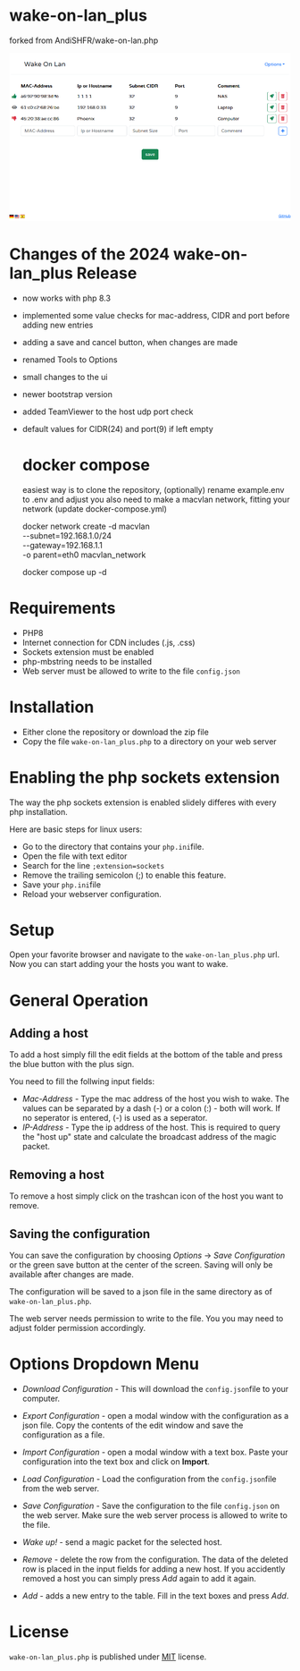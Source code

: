 # wake-on-lan_plus
forked from AndiSHFR/wake-on-lan.php

![Wake-On_Lan Screenshot](wake-on-lan_plus.png "wake-on-lan screenshot")

# Changes of the 2024 wake-on-lan_plus Release
  * now works with php 8.3
  * implemented some value checks for mac-address, CIDR and port before adding new entries
  * adding a save and cancel button, when changes are made
  * renamed Tools to Options
  * small changes to the ui
  * newer bootstrap version
  * added TeamViewer to the host udp port check
  * default values for CIDR(24) and port(9) if left empty

    # docker compose
    easiest way is to clone the repository, (optionally) rename example.env to .env and adjust
    you also need to make a macvlan network, fitting your network (update docker-compose.yml)
    
    docker network create -d macvlan \
    --subnet=192.168.1.0/24 \
    --gateway=192.168.1.1 \
    -o parent=eth0 macvlan_network

    
    docker compose up -d


# Requirements
* PHP8
* Internet connection for CDN includes (.js, .css)
* Sockets extension must be enabled
* php-mbstring needs to be installed
* Web server must be allowed to write to the file ``config.json``


# Installation
* Either clone the repository or download the zip file
* Copy the file ```wake-on-lan_plus.php``` to a directory on your web server


# Enabling the php sockets extension
The way the php sockets extension is enabled slidely differes with every php installation.

Here are basic steps for linux users:

  * Go to the directory that contains your ``php.ini``file.
  * Open the file with text editor
  * Search for the line ``;extension=sockets``
  * Remove the trailing semicolon (;) to enable this feature.
  * Save your ``php.ini``file
  * Reload your webserver configuration.


# Setup
Open your favorite browser and navigate to the ```wake-on-lan_plus.php``` url.
Now you can start adding your the hosts you want to wake.

# General Operation

## Adding a host
To add a host simply fill the edit fields at the bottom of the table and press the blue button with the plus sign.

You need to fill the follwing input fields:

  * _Mac-Address_ - Type the mac address of the host you wish to wake. The values can be separated by a dash (-) or a colon (:) - both will work.
                    If no seperator is entered, (-) is used as a seperator.
  * _IP-Address_ - Type the ip address of the host. This is required to query the "host up" state and calculate the broadcast address of the magic packet.


## Removing a host
To remove a host simply click on the trashcan icon of the host you want to remove.


## Saving the configuration
You can save the configuration by choosing _Options_ -> _Save Configuration_ or the green save button at the center of the screen.
Saving will only be available after changes are made.

The configuration will be saved to a json file in the same directory as of ```wake-on-lan_plus.php```.

The web server needs permission to write to the file. You you may need to adjust folder permission accordingly.

# Options Dropdown Menu

* _Download Configuration_ - This will download the ``config.json``file to your computer.

* _Export Configuration_ - open a modal window with the configuration as a json file. Copy the contents of the edit window and save the configuration as a file.

* _Import Configuration_ - open a modal window with a text box. Paste your configuration into the text box and click on __Import__.

* _Load Configuration_ - Load the configuration from the ``config.json``file from the web server.

* _Save Configuration_ - Save the configuration to the file ``config.json`` on the web server. Make sure the web server process is allowed to write to the file.


* _Wake up!_ - send a magic packet for the selected host.

* _Remove_ - delete the row from the configuration. The data of the deleted row is placed in the input fields for adding a new host. If you accidently removed a host you can simply press _Add_ again to add it again.
* _Add_ - adds a new entry to the table. Fill in the text boxes and press _Add_.

# License
```wake-on-lan_plus.php``` is published under [MIT](LICENSE) license.
